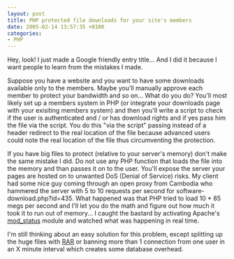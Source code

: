 ```yaml
---
layout: post
title: PHP protected file downloads for your site's members
date: 2005-02-14 13:57:35 +0100
categories:
- PHP
---
```

Hey, look! I just made a Google friendly entry title... And I did it because I want people to learn from the mistakes I made.

Suppose you have a website and you want to have some downloads available only to the members. Maybe you'll manually approve each member to protect your bandwidth and so on... What do you do? You'll most likely set up a members system in PHP (or integrate your downloads page with your exisiting members system) and then you'll write a script to check if the user is authenticated and / or has download rights and if yes pass him the file via the script. You do this "via the script" passing instead of a header redirect to the real location of the file because advanced users could note the real location of the file thus circumventing the protection.

If you have big files to protect (relative to your server's memory) don't make the same mistake I did. Do not use any PHP function that loads the file into the memory and than passes it on to the user. You'll expose the server your pages are hosted on to unwanted DoS (Denial of Service) risks. My client had some nice guy coming through an open proxy from Cambodia who hammered the server with 5 to 10 requests per second for software-download.php?id=435. What happened was that PHP tried to load 10 * 85 megs per second and I'll let you do the math and figure out how much it took it to run out of memory... I caught the bastard by activating Apache's <a href="http://httpd.apache.org/docs/mod/mod_status.html" title="Apache module mod_status">mod_status</a> module and watched what was happening in real time.

I'm still thinking about an easy solution for this problem, except splitting up the huge files with <a href="http://www.rarlab.com/" title="WinRAR archiver, a powerful tool to process RAR and ZIP files">RAR</a> or banning more than 1 connection from one user in an X minute interval which creates some database overhead.
